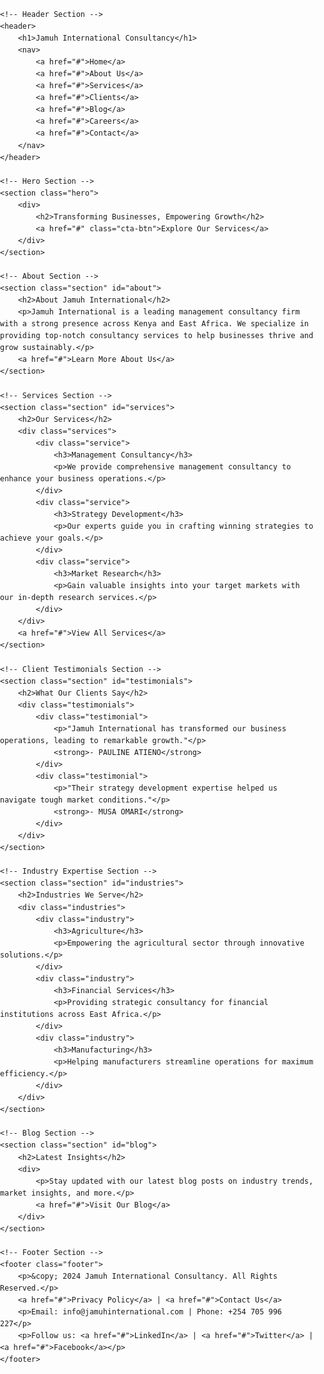 <!DOCTYPE html>
<html lang="en">
<head>
    <meta charset="UTF-8">
    <meta name="viewport" content="width=device-width, initial-scale=1.0">
    <title>Jamuh International Consultancy</title>
    <style>
        body {
            font-family: Arial, sans-serif;
            margin: 0;
            padding: 0;
            line-height: 1.6;
        }
        header {
            background: #0056b3;
            color: white;
            padding: 10px 0;
        }
        header h1 {
            text-align: center;
            margin: 0;
        }
        nav {
            display: flex;
            justify-content: center;
            margin: 20px 0;
        }
        nav a {
            color: white;
            padding: 10px 20px;
            text-decoration: none;
        }
        nav a:hover {
            background: #003f7d;
        }
        .hero {
            background: url('banner.jpg') no-repeat center center/cover;
            color: white;
            height: 400px;
            display: flex;
            align-items: center;
            justify-content: center;
            text-align: center;
        }
        .hero h2 {
            font-size: 48px;
        }
        .hero .cta-btn {
            background: #ff6a00;
            color: white;
            padding: 10px 20px;
            text-decoration: none;
            margin-top: 20px;
            display: inline-block;
        }
        .section {
            padding: 50px 20px;
            text-align: center;
        }
        .services, .testimonials, .industries {
            display: flex;
            justify-content: space-around;
        }
        .service, .testimonial, .industry {
            flex: 1;
            margin: 10px;
        }
        .footer {
            background: #f4f4f4;
            padding: 20px;
            text-align: center;
        }
        .footer a {
            color: #0056b3;
            text-decoration: none;
        }
    </style>
</head>
<body>

    <!-- Header Section -->
    <header>
        <h1>Jamuh International Consultancy</h1>
        <nav>
            <a href="#">Home</a>
            <a href="#">About Us</a>
            <a href="#">Services</a>
            <a href="#">Clients</a>
            <a href="#">Blog</a>
            <a href="#">Careers</a>
            <a href="#">Contact</a>
        </nav>
    </header>

    <!-- Hero Section -->
    <section class="hero">
        <div>
            <h2>Transforming Businesses, Empowering Growth</h2>
            <a href="#" class="cta-btn">Explore Our Services</a>
        </div>
    </section>

    <!-- About Section -->
    <section class="section" id="about">
        <h2>About Jamuh International</h2>
        <p>Jamuh International is a leading management consultancy firm with a strong presence across Kenya and East Africa. We specialize in providing top-notch consultancy services to help businesses thrive and grow sustainably.</p>
        <a href="#">Learn More About Us</a>
    </section>

    <!-- Services Section -->
    <section class="section" id="services">
        <h2>Our Services</h2>
        <div class="services">
            <div class="service">
                <h3>Management Consultancy</h3>
                <p>We provide comprehensive management consultancy to enhance your business operations.</p>
            </div>
            <div class="service">
                <h3>Strategy Development</h3>
                <p>Our experts guide you in crafting winning strategies to achieve your goals.</p>
            </div>
            <div class="service">
                <h3>Market Research</h3>
                <p>Gain valuable insights into your target markets with our in-depth research services.</p>
            </div>
        </div>
        <a href="#">View All Services</a>
    </section>

    <!-- Client Testimonials Section -->
    <section class="section" id="testimonials">
        <h2>What Our Clients Say</h2>
        <div class="testimonials">
            <div class="testimonial">
                <p>"Jamuh International has transformed our business operations, leading to remarkable growth."</p>
                <strong>- PAULINE ATIENO</strong>
            </div>
            <div class="testimonial">
                <p>"Their strategy development expertise helped us navigate tough market conditions."</p>
                <strong>- MUSA OMARI</strong>
            </div>
        </div>
    </section>

    <!-- Industry Expertise Section -->
    <section class="section" id="industries">
        <h2>Industries We Serve</h2>
        <div class="industries">
            <div class="industry">
                <h3>Agriculture</h3>
                <p>Empowering the agricultural sector through innovative solutions.</p>
            </div>
            <div class="industry">
                <h3>Financial Services</h3>
                <p>Providing strategic consultancy for financial institutions across East Africa.</p>
            </div>
            <div class="industry">
                <h3>Manufacturing</h3>
                <p>Helping manufacturers streamline operations for maximum efficiency.</p>
            </div>
        </div>
    </section>

    <!-- Blog Section -->
    <section class="section" id="blog">
        <h2>Latest Insights</h2>
        <div>
            <p>Stay updated with our latest blog posts on industry trends, market insights, and more.</p>
            <a href="#">Visit Our Blog</a>
        </div>
    </section>

    <!-- Footer Section -->
    <footer class="footer">
        <p>&copy; 2024 Jamuh International Consultancy. All Rights Reserved.</p>
        <a href="#">Privacy Policy</a> | <a href="#">Contact Us</a>
        <p>Email: info@jamuhinternational.com | Phone: +254 705 996 227</p>
        <p>Follow us: <a href="#">LinkedIn</a> | <a href="#">Twitter</a> | <a href="#">Facebook</a></p>
    </footer>

</body>
</html>
